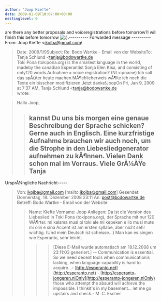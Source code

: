 ```yaml
---
author: "Joop Kiefte"
date: 2009-01-09T10:07:00+00:00
nestinglevel: 0
---
```

are there any better proposals and voiceregistrations before tomorrow?I will finish this before tomorrow ![:)](images/smilies/icon_e_smile.gif "Smile").----------
 Forwarded message ----------
From: Joop Kiefte <[ikojba@gmail.com](mailto://ikojba@gmail.com)\
>Date: 2009/1/9Subject: Re: Bodo Wartke - Email von der WebsiteTo: Tanja Schlund <[tanja@bodowartke.de](mailto://tanja@bodowartke.de)\
>Toki Pona (tokipona.org) is the smallest language in the world, madeby the canadian Esperantist Sonja Elen Kisa, and consisting of only120 words.Aufnahme = voice registration? (NL:opname) Ich soll das spÃ¤ter heute machen.MÃ¶chlicherweis wÃ¶lte ich noch die Texte ein bisschen modifizieren.Jetzt danke!JoopOn Fri, Jan 9, 2009 at 7:37 AM, Tanja Schlund <[tanja@bodowartke.de](mailto://tanja@bodowartke.de)\
> wrote:

> Hallo Joop,
>> kannst Du uns bis morgen eine genaue Beschreibung der Sprache schicken?
> Gerne auch in Englisch.
>> Eine kurzfristige Aufnahme brauchen wir auch noch, um die Strophe in den
> Liebesliedgenerator aufnehmen zu kÃ¶nnen.
>> Vielen Dank schon mal im Vorraus.
>> Viele GrÃ¼ÃŸe
> Tanja
>> -----
UrsprÃ¼ngliche Nachricht-----

> Von: [ikojba@gmail.com](mailto://ikojba@gmail.com) \[mailto:[ikojba@gmail.com](mailto://ikojba@gmail.com)\]
> Gesendet: Donnerstag, 18. Dezember 2008 23:11
> An: [post@bodowartke.de](mailto://post@bodowartke.de)\
> Betreff: Bodo Wartke - Email von der Website
>> Name: Kiefte
>> Vorname: Joop
>> Anliegen: Da ist die Version des Liebeslied in Toki Pona
> (tokipona.org), der Sprache mit nur 120 WÃ¶rter.
>> mi kalama musi pi toki ale
> mi kepeken e ilo musi mute
> mi olin e sina
>> Accent ist am ersten syllabe, aber nicht sehr
> wichtig. (Und mein Deutsch ist scheisse...)
> Man kan es singen wie Esperanto, sehr leicht.
>>>> \[Diese E-Mail wurde automatisch am 18.12.2008 um 23:11:03 generiert.\]
>>--
Communication is essential. So we need decent tools when communicationis lacking, when language capability is hard to acquire...- [http://esperanto.net](http://esperanto.net) - [http://esperanto-jongeren.nlOnly](http://esperanto-jongeren.nlOnly) those who attempt the absurd will achieve the impossible. I thinkit's in my basement... let me go upstairs and check.- M. C. Escher